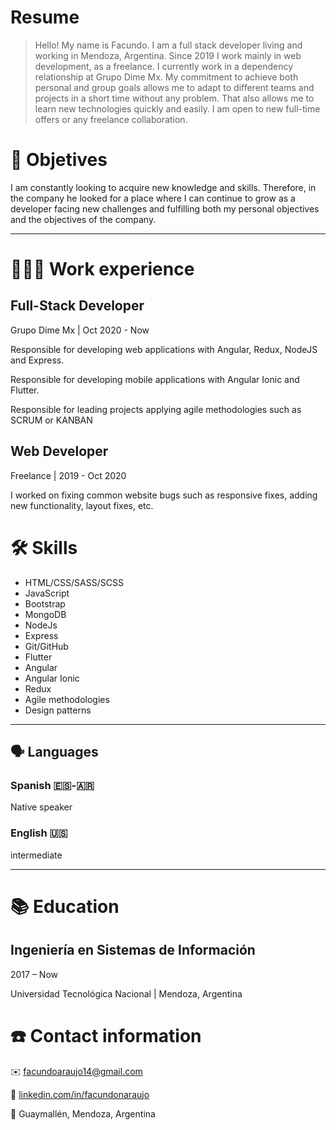 # Resume

> Hello!
My name is Facundo. I am a full stack developer living and working in Mendoza, Argentina.
Since 2019 I work mainly in web development, as a freelance. I currently work in a dependency relationship at Grupo Dime Mx.
My commitment to achieve both personal and group goals allows me to adapt to different teams and projects in a short time without any problem. That also allows me to learn new technologies quickly and easily.
I am open to new full-time offers or any freelance collaboration.

# 📜 Objetives

I am constantly looking to acquire new knowledge and skills. Therefore, in the company he looked for a place where I can continue to grow as a developer facing new challenges and fulfilling both my personal objectives and the objectives of the company.

---

# **👩🏻‍💻** Work experience

## Full-Stack Developer

Grupo Dime Mx | Oct 2020 - Now

Responsible for developing web applications with Angular, Redux, NodeJS and Express.

Responsible for developing mobile applications with Angular Ionic and Flutter.

Responsible for leading projects applying agile methodologies such as SCRUM or KANBAN

## Web Developer

Freelance | 2019 - Oct 2020

I worked on fixing common website bugs such as responsive fixes, adding new functionality, layout fixes, etc.

# 🛠 Skills

- HTML/CSS/SASS/SCSS
- JavaScript
- Bootstrap
- MongoDB
- NodeJs
- Express
- Git/GitHub
- Flutter
- Angular
- Angular Ionic
- Redux
- Agile methodologies
- Design patterns

---

## 🗣 Languages

### Spanish 🇪🇸-🇦🇷

Native speaker

### English 🇺🇸

intermediate

---

# 📚 Education

## Ingeniería en Sistemas de Información

2017 – Now

Universidad Tecnológica Nacional | Mendoza, Argentina

# ☎️ Contact information

✉️ [facundoaraujo14@gmail.com](mailto:facundoaraujo14@gmail.com)

🔗 [linkedin.com/in/facundonaraujo](http://linkedin.com/in/facundonaraujo)

📍 Guaymallén, Mendoza, Argentina
